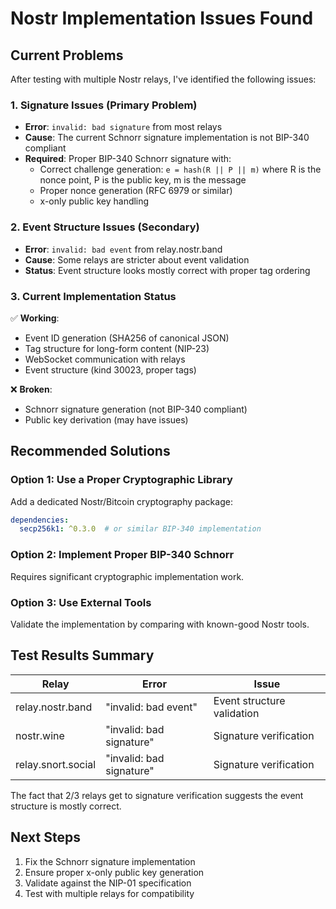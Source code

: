 # Nostr Implementation Issues Found

## Current Problems

After testing with multiple Nostr relays, I've identified the following issues:

### 1. **Signature Issues** (Primary Problem)
- **Error**: `invalid: bad signature` from most relays
- **Cause**: The current Schnorr signature implementation is not BIP-340 compliant
- **Required**: Proper BIP-340 Schnorr signature with:
  - Correct challenge generation: `e = hash(R || P || m)` where R is the nonce point, P is the public key, m is the message
  - Proper nonce generation (RFC 6979 or similar)
  - x-only public key handling

### 2. **Event Structure Issues** (Secondary)
- **Error**: `invalid: bad event` from relay.nostr.band
- **Cause**: Some relays are stricter about event validation
- **Status**: Event structure looks mostly correct with proper tag ordering

### 3. **Current Implementation Status**
✅ **Working**:
- Event ID generation (SHA256 of canonical JSON)
- Tag structure for long-form content (NIP-23)
- WebSocket communication with relays
- Event structure (kind 30023, proper tags)

❌ **Broken**:
- Schnorr signature generation (not BIP-340 compliant)
- Public key derivation (may have issues)

## Recommended Solutions

### Option 1: Use a Proper Cryptographic Library
Add a dedicated Nostr/Bitcoin cryptography package:
```yaml
dependencies:
  secp256k1: ^0.3.0  # or similar BIP-340 implementation
```

### Option 2: Implement Proper BIP-340 Schnorr
Requires significant cryptographic implementation work.

### Option 3: Use External Tools
Validate the implementation by comparing with known-good Nostr tools.

## Test Results Summary

| Relay | Error | Issue |
|-------|-------|--------|
| relay.nostr.band | "invalid: bad event" | Event structure validation |
| nostr.wine | "invalid: bad signature" | Signature verification |
| relay.snort.social | "invalid: bad signature" | Signature verification |

The fact that 2/3 relays get to signature verification suggests the event structure is mostly correct.

## Next Steps

1. Fix the Schnorr signature implementation
2. Ensure proper x-only public key generation
3. Validate against the NIP-01 specification
4. Test with multiple relays for compatibility
